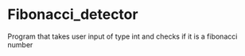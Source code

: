 # Fibonacci_detector
Program that takes user input of type int and checks if it is a fibonacci number
